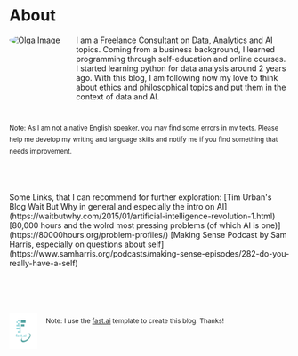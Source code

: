 # About
<div>
<img src="https://media-exp1.licdn.com/dms/image/C4E03AQFOZLozFWEgxw/profile-displayphoto-shrink_200_200/0/1657789017950?e=1665014400&v=beta&t=kkaJZqkrWRlgXFq__ZaS1d080zabrib5YHz1h1NoaCI" alt="Olga Image" width="100" align='left' style='border-radius:50%'/>
<div style='padding-left:120px'>
I am a Freelance Consultant on Data, Analytics and AI topics. Coming from a business background, I learned programming through self-education and online courses. I started learning python for data analysis around 2 years ago.
With this blog, I am following now my love to think about ethics and philosophical topics and put them in the context of data and AI. 
</div>
</div>
<br/><br/> 
<div>
<sub>Note: As I am not a native English speaker, you may find some errors in my texts. Please help me develop my writing and language skills and notify me if you find something that needs improvement. </sub>
 </div>
<br/><br/> 
<br/><br/> 
Some Links, that I can recommend for further exploration:
[Tim Urban's Blog Wait But Why in general and especially the intro on AI](https://waitbutwhy.com/2015/01/artificial-intelligence-revolution-1.html)
[80,000 hours and the wolrd most pressing problems (of which AI is one)](https://80000hours.org/problem-profiles/)
[Making Sense Podcast by Sam Harris, especially on questions about self](https://www.samharris.org/podcasts/making-sense-episodes/282-do-you-really-have-a-self)


<br/><br/> 
<br/><br/> 
<img src="images/logo.png" alt="fast.ai_logo" width="50" align='left'/> &nbsp;&nbsp;&nbsp; <sub>Note: I use the [fast.ai](https://www.fast.ai/) template to create this blog. Thanks!</sub>

